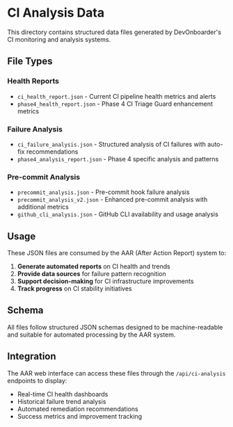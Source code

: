 # CI Analysis Data

This directory contains structured data files generated by DevOnboarder's CI monitoring and analysis systems.

## File Types

### Health Reports

- `ci_health_report.json` - Current CI pipeline health metrics and alerts
- `phase4_health_report.json` - Phase 4 CI Triage Guard enhancement metrics

### Failure Analysis

- `ci_failure_analysis.json` - Structured analysis of CI failures with auto-fix recommendations
- `phase4_analysis_report.json` - Phase 4 specific analysis and patterns

### Pre-commit Analysis

- `precommit_analysis.json` - Pre-commit hook failure analysis
- `precommit_analysis_v2.json` - Enhanced pre-commit analysis with additional metrics
- `github_cli_analysis.json` - GitHub CLI availability and usage analysis

## Usage

These JSON files are consumed by the AAR (After Action Report) system to:

1. **Generate automated reports** on CI health and trends
2. **Provide data sources** for failure pattern recognition
3. **Support decision-making** for CI infrastructure improvements
4. **Track progress** on CI stability initiatives

## Schema

All files follow structured JSON schemas designed to be machine-readable and suitable for automated processing by the AAR system.

## Integration

The AAR web interface can access these files through the `/api/ci-analysis` endpoints to display:

- Real-time CI health dashboards
- Historical failure trend analysis
- Automated remediation recommendations
- Success metrics and improvement tracking
